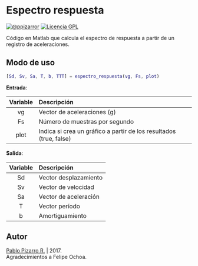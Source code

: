 # Espectro respuesta
[![@ppizarror](http://ppizarror.com/resources/images/autor.svg)](http://ppizarror.com)
[![Licencia GPL](http://ppizarror.com/resources/images/licenciagpl2.svg)](https://www.gnu.org/licenses/old-licenses/gpl-2.0.html)

Código en Matlab que calcula el espectro de respuesta a partir de un registro de aceleraciones.

## Modo de uso
```matlab
[Sd, Sv, Sa, T, b, TTT] = espectro_respuesta(vg, Fs, plot)
```

**Entrada**:

| Variable | Descripción |
| :-: | :--|
| vg | Vector de aceleraciones (g) |
| Fs | Número de muestras por segundo |
| plot | Indica si crea un gráfico a partir de los resultados (true, false) |

**Salida**:

| Variable | Descripción |
| :-: | :--|
| Sd | Vector desplazamiento |
| Sv | Vector de velocidad |
| Sa | Vector de aceleración |
| T | Vector período |
| b | Amortiguamiento |

## Autor
<a href="http://ppizarror.com">Pablo Pizarro R.</a> | 2017.<br>
Agradecimientos a Felipe Ochoa.